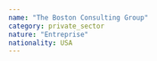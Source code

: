 ```yaml
---
name: "The Boston Consulting Group"
category: private_sector
nature: "Entreprise"
nationality: USA
---
```

    